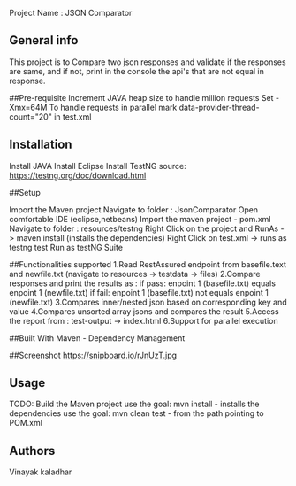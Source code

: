 Project Name : JSON Comparator

## General info
This project is to Compare two json responses and validate if the responses are same, and if not, print in the console the api's that are not equal in response.

##Pre-requisite
Increment JAVA heap size to handle million requests
Set -Xmx=64M
To handle requests in parallel mark data-provider-thread-count="20" in test.xml

## Installation
Install JAVA
Install Eclipse
Install TestNG source: https://testng.org/doc/download.html

##Setup

Import the Maven project
Navigate to folder : JsonComparator
Open comfortable IDE (eclipse,netbeans)
Import the maven project - pom.xml
Navigate to folder : resources/testng
Right Click on the project and RunAs -> maven install (installs the dependencies)
Right Click on test.xml -> runs as testng test
Run as testNG Suite

##Functionalities supported
1.Read RestAssured endpoint from basefile.text and newfile.txt (navigate to resources -> testdata -> files)
2.Compare responses and print the results as :
if pass:
enpoint 1 (basefile.txt) equals enpoint 1 (newfile.txt)
if fail:
enpoint 1 (basefile.txt) not equals enpoint 1 (newfile.txt)
3.Compares inner/nested json based on corresponding key and value
4.Compares unsorted array jsons and compares the result
5.Access the report from : test-output -> index.html
6.Support for parallel execution


##Built With
Maven - Dependency Management

##Screenshot
https://snipboard.io/rJnUzT.jpg

## Usage
TODO: Build the Maven project
use the goal: mvn install - installs the dependencies
use the goal: mvn clean test - from the path pointing to POM.xml

## Authors
Vinayak kaladhar
